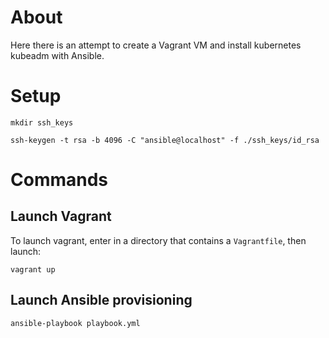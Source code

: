 # About
Here there is an attempt to create a Vagrant VM and install kubernetes kubeadm with Ansible.

# Setup
```/shell
mkdir ssh_keys
```
```/shell
ssh-keygen -t rsa -b 4096 -C "ansible@localhost" -f ./ssh_keys/id_rsa
```

# Commands
## Launch Vagrant
To launch vagrant, enter in a directory that contains a ``Vagrantfile``, then launch:
```/shell
vagrant up
```

## Launch Ansible provisioning
```/shell
ansible-playbook playbook.yml
```
